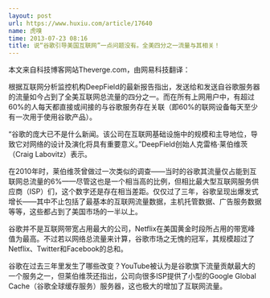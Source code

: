 ```yaml
---
layout: post
url: https://www.huxiu.com/article/17640
name: 虎嗅
time: 2013-07-23 08:16
title: 说“谷歌引导美国互联网”一点问题没有。全美四分之一流量与其相关！
---
```

本文来自科技博客网站Theverge.com，由网易科技翻译：

根据互联网分析监控机构DeepField的最新报告指出，发送给和发送自谷歌服务器的流量如今占到了全美互联网总流量的四分之一。而在所有上网用户中，有超过60%的人每天都直接或间接的与谷歌服务存在关联（即60%的联网设备每天至少有一次用于使用谷歌产品）。

“谷歌的庞大已不是什么新闻。该公司在互联网基础设施中的规模和主导地位，导致它对网络的设计及演化将具有重要意义。”DeepField创始人克雷格·莱伯维茨（Craig Labovitz）表示。

在2010年时，莱伯维茨曾做过一次类似的调查——当时的谷歌其流量仅占能到互联网总流量的6%——尽管这也是一个相当高的比例，但相比最大型互联网服务供应商（ISP）们，这个数字还是存在相当差距。仅仅过了三年，谷歌呈现出爆发式增长——其中不止包括了最基本的互联网流量数据，主机托管数据、广告服务数据等等，这些都占到了美国市场的一半以上。

谷歌并不是互联网带宽占用最大的公司，Netflix在美国黄金时段所占用的带宽峰值为最高。不过若以网络总流量来计算，谷歌市场之无愧的冠军，其规模超过了Netflix、Twitter和Facebook的总和。

谷歌在过去三年里发生了哪些改变？YouTube被认为是谷歌旗下流量贡献最大的一个服务之一，但莱伯维茨还指出，公司向很多ISP提供了小型的Google Global Cache（谷歌全球缓存服务）服务器，这也极大的增加了互联网流量。

